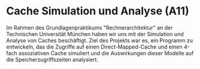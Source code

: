 # Cache Simulation und Analyse (A11)

Im Rahmen des Grundlagenpraktikums "Rechnerarchitektur" an der Technischen Universität München haben wir uns mit der Simulation und Analyse von Caches beschäftigt. Ziel des Projekts war es, ein Programm zu entwickeln, das die Zugriffe auf einen Direct-Mapped-Cache und einen 4-fach assoziativen Cache simuliert und die Auswirkungen dieser Modelle auf die Speicherzugriffszeiten analysiert.

